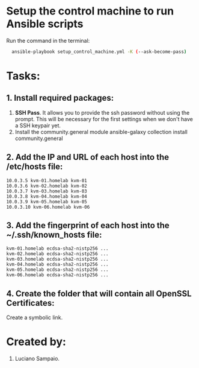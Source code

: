 # Setup the control machine to run Ansible scripts

Run the command in the terminal:
```bash
  ansible-playbook setup_control_machine.yml -K (--ask-become-pass)
```

# Tasks:

## 1. Install required packages:
  1. **SSH Pass**. It allows you to provide the ssh password without using the prompt. This will be necessary for the first settings when we don't have a SSH keypair yet.
  2. Install the community.general module
    ansible-galaxy collection install community.general

## 2. Add the IP and URL of each host into the /etc/hosts file:
    10.0.3.5 kvm-01.homelab kvm-01
    10.0.3.6 kvm-02.homelab kvm-02
    10.0.3.7 kvm-03.homelab kvm-03
    10.0.3.8 kvm-04.homelab kvm-04
    10.0.3.9 kvm-05.homelab kvm-05
    10.0.3.10 kvm-06.homelab kvm-06

## 3. Add the fingerprint of each host into the ~/.ssh/known_hosts file:
    kvm-01.homelab ecdsa-sha2-nistp256 ...
    kvm-02.homelab ecdsa-sha2-nistp256 ...
    kvm-03.homelab ecdsa-sha2-nistp256 ...
    kvm-04.homelab ecdsa-sha2-nistp256 ...
    kvm-05.homelab ecdsa-sha2-nistp256 ...
    kvm-06.homelab ecdsa-sha2-nistp256 ...

## 4. Create the folder that will contain all OpenSSL Certificates:
  Create a symbolic link.

# Created by: 

1. Luciano Sampaio.